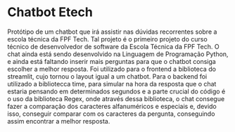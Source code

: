 # Chatbot Etech
 Protótipo de um chatbot que irá assistir nas dúvidas recorrentes sobre a escola técnica da FPF Tech. Tal projeto é o primeiro projeto do curso técnico de desenvolvedor de software da Escola Técnica da FPF Tech.
 O chat ainda está sendo desenvolvido na Linguagem de Programação Python, e ainda está faltando inserir mais perguntas para que o chatbot consiga escolher a melhor resposta.
 Foi utilizado para o frontend a biblioteca do streamlit, cujo tornou o layout igual a um chatbot. Para o backend foi utilizado a bibliotecca time, para simular na hora da resposta que o chat estaria pensando em determinados segundos e a parte crucial do código é o uso da biblioteca Regex, onde através dessa biblioteca, o chat consegue fazer a comparação dos caracteres alfanuméricos e especiais e, devido isso, conseguir comparar com os caracteres da pergunta, conseguindo assim encontrar a melhor resposta.
